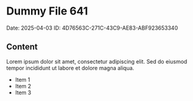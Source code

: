 # Dummy File 641

Date: 2025-04-03
ID: 4D76563C-271C-43C9-AE83-ABF923653340

## Content

Lorem ipsum dolor sit amet, consectetur adipiscing elit.
Sed do eiusmod tempor incididunt ut labore et dolore magna aliqua.

* Item 1
* Item 2
* Item 3
